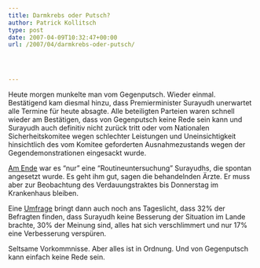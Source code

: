 ```yaml
---
title: Darmkrebs oder Putsch?
author: Patrick Kollitsch
type: post
date: 2007-04-09T10:32:47+00:00
url: /2007/04/darmkrebs-oder-putsch/




---
```

Heute morgen munkelte man vom Gegenputsch. Wieder einmal. Best&auml;tigend kam diesmal hinzu, dass Premierminister Surayudh unerwartet alle Termine f&uuml;r heute absagte. Alle beteiligten Parteien waren schnell wieder am Best&auml;tigen, dass von Gegenputsch keine Rede sein kann und Surayudh auch definitiv nicht zur&uuml;ck tritt oder vom Nationalen Sicherheitskomitee wegen schlechter Leistungen und Uneinsichtigkeit hinsichtlich des vom Komitee geforderten Ausnahmezustands wegen der Gegendemonstrationen eingesackt wurde.

[Am Ende][1] war es &#8220;nur&#8221; eine &#8220;Routineuntersuchung&#8221; Surayudhs, die spontan angesetzt wurde. Es geht ihm gut, sagen die behandelnden &Auml;rzte. Er muss aber zur Beobachtung des Verdauungstraktes bis Donnerstag im Krankenhaus bleiben.

Eine [Umfrage][2] bringt dann auch noch ans Tageslicht, dass 32% der Befragten finden, dass Surayudh keine Besserung der Situation im Lande brachte, 30% der Meinung sind, alles hat sich verschlimmert und nur 17% eine Verbesserung versp&uuml;ren.

Seltsame Vorkommnisse. Aber alles ist in Ordnung. Und von Gegenputsch kann einfach keine Rede sein.

 [1]: http://www.nationmultimedia.com/breakingnews/read.php?newsid=30031471
 [2]: http://www.bangkokpost.com/breaking_news/breakingnews.php?id=117976